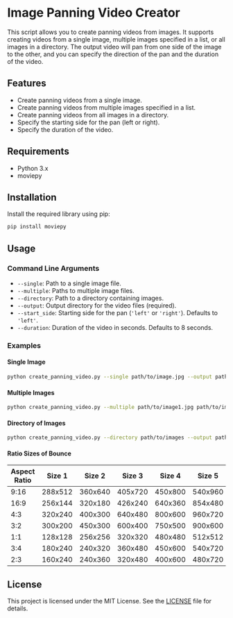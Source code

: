 # Image Panning Video Creator

This script allows you to create panning videos from images. It supports creating videos from a single image, multiple images specified in a list, or all images in a directory. The output video will pan from one side of the image to the other, and you can specify the direction of the pan and the duration of the video.

## Features

- Create panning videos from a single image.
- Create panning videos from multiple images specified in a list.
- Create panning videos from all images in a directory.
- Specify the starting side for the pan (left or right).
- Specify the duration of the video.

## Requirements

- Python 3.x
- moviepy

## Installation

Install the required library using pip:

```sh
pip install moviepy
```

## Usage

### Command Line Arguments

- `--single`: Path to a single image file.
- `--multiple`: Paths to multiple image files.
- `--directory`: Path to a directory containing images.
- `--output`: Output directory for the video files (required).
- `--start_side`: Starting side for the pan (`'left'` or `'right'`). Defaults to `'left'`.
- `--duration`: Duration of the video in seconds. Defaults to 8 seconds.

### Examples

#### Single Image

```sh
python create_panning_video.py --single path/to/image.jpg --output path/to/output
```

#### Multiple Images

```sh
python create_panning_video.py --multiple path/to/image1.jpg path/to/image2.jpg --output path/to/output
```

#### Directory of Images

```sh
python create_panning_video.py --directory path/to/images --output path/to/output
```

#### Ratio Sizes of Bounce

| Aspect Ratio | Size 1   | Size 2   | Size 3   | Size 4   | Size 5   | Size 6   | Size 7   | Size 8   | Size 9   | Size 10  | Size 11  | Size 12  |
|--------------|----------|----------|----------|----------|----------|----------|----------|----------|----------|----------|----------|----------|
| 9:16         | 288x512  | 360x640  | 405x720  | 450x800  | 540x960  | 576x1024 | 630x1120 | 675x1200 | 720x1280 | 810x1440 | 900x1600 | 1080x1920|
| 16:9         | 256x144  | 320x180  | 426x240  | 640x360  | 854x480  | 1024x576 | 1280x720 | 1600x900 | 1920x1080| 2560x1440| 3200x1800| 3840x2160|
| 4:3          | 320x240  | 400x300  | 640x480  | 800x600  | 960x720  | 1024x768 | 1280x960 | 1400x1050| 1440x1080| 1600x1200| 1920x1440| 2048x1536|
| 3:2          | 300x200  | 450x300  | 600x400  | 750x500  | 900x600  | 1050x700 | 1200x800 | 1350x900 | 1500x1000| 1800x1200| 2100x1400| 2400x1600|
| 1:1          | 128x128  | 256x256  | 320x320  | 480x480  | 512x512  | 640x640  | 800x800  | 1024x1024| 1280x1280| 1600x1600| 1920x1920| 2048x2048|
| 3:4          | 180x240  | 240x320  | 360x480  | 450x600  | 540x720  | 600x800  | 720x960  | 768x1024 | 900x1200 | 1080x1440| 1200x1600| 1350x1800|
| 2:3          | 160x240  | 240x360  | 320x480  | 400x600  | 480x720  | 600x900  | 640x960  | 800x1200 | 960x1440 | 1200x1800| 1400x2100| 1600x2400|

## License

This project is licensed under the MIT License. See the [LICENSE](LICENSE) file for details.
